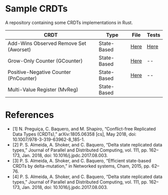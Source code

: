 # Sample CRDTs

A repository containing some CRDTs implementations in Rust. 

| CRDT | Type | File | Tests |  
| --- | --- | --- | --- | 
| Add-Wins Observed Remove Set (Aworset) | State-Based | [Here](./src/aworset.rs) | [Here](./tests/aworset.rs) |
| Grow-Only Counter (GCounter) | State-Based | [Here](./src/gcounter.rs) | -- | 
| Positive-Negative Counter (PnCounter) | State-Based | [Here](./src/pncounter.rs) | -- | 
| Multi-Value Register (MvReg) | State-Based | | | 

# References
- [1] N. Preguiça, C. Baquero, and M. Shapiro, “Conflict-free Replicated Data Types (CRDTs),” arXiv:1805.06358 [cs], May 2018, doi: 10.1007/978-3-319-63962-8\_185-1.
- [2] P. S. Almeida, A. Shoker, and C. Baquero, “Delta state replicated data types,” Journal of Parallel and Distributed Computing, vol. 111, pp. 162–173, Jan. 2018, doi: 10.1016/j.jpdc.2017.08.003.
- [3] P. S. Almeida, A. Shoker, and C. Baquero, “Efficient state-based CRDTs by delta-mutation,” in Networked systems, Cham, 2015, pp. 62–76.
- [4] P. S. Almeida, A. Shoker, and C. Baquero, “Delta state replicated data types,” Journal of Parallel and Distributed Computing, vol. 111, pp. 162–173, Jan. 2018, doi: 10.1016/j.jpdc.2017.08.003.

